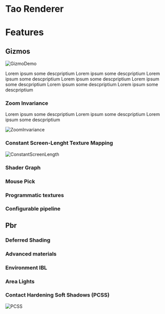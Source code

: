 # Tao Renderer



# Features
## Gizmos
![GizmoDemo](https://github.com/leoneruggiero/TestApp_OpenGL/assets/55357743/120fcb85-ab2a-46c1-86e6-9dfa3d65ae3f)

Lorem ipsum some descpriptium Lorem ipsum some descpriptium Lorem ipsum some descpriptium
Lorem ipsum some descpriptium Lorem ipsum some descpriptium Lorem ipsum some descpriptium 
Lorem ipsum some descpriptium

### Zoom Invariance
Lorem ipsum some descpriptium Lorem ipsum some descpriptium Lorem ipsum some descpriptium

![ZoomInvariance](https://github.com/leoneruggiero/TestApp_OpenGL/assets/55357743/5cf16902-38ee-4225-acbc-a2e5a7613f84)

### Constant Screen-Lenght Texture Mapping
![ConstantScreenLength](https://github.com/leoneruggiero/TestApp_OpenGL/assets/55357743/01c662d4-a050-41fe-9bb3-176ca4d3a9e9)

### Shader Graph

### Mouse Pick

### Programmatic textures

### Configurable pipeline

## Pbr

### Deferred Shading

### Advanced materials

### Environment IBL

### Area Lights

### Contact Hardening Soft Shadows (PCSS)
![PCSS](https://github.com/leoneruggiero/TestApp_OpenGL/assets/55357743/e3fdc63b-f7c1-4063-92c7-fe263cdce9a0)

